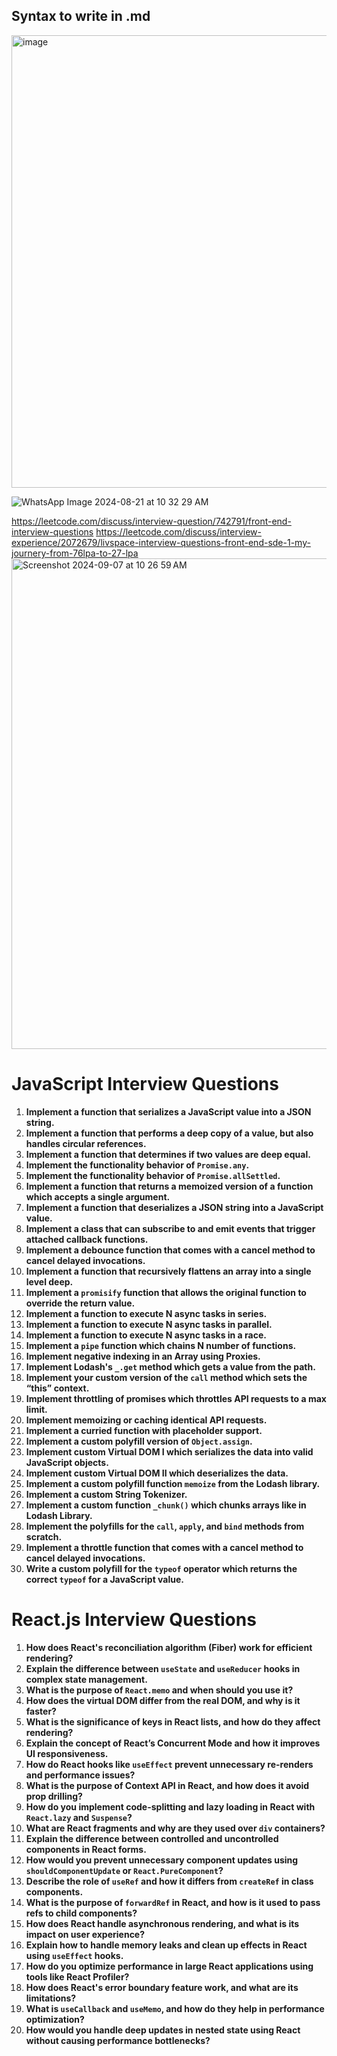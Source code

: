 ## Syntax to write in .md
<img width="724" alt="image" src="https://github.com/user-attachments/assets/8c9431ba-f74c-45d6-8166-ae9700519aeb">

![WhatsApp Image 2024-08-21 at 10 32 29 AM](https://github.com/user-attachments/assets/1da92023-acce-40ca-a12f-dc94575fe457)

https://leetcode.com/discuss/interview-question/742791/front-end-interview-questions
https://leetcode.com/discuss/interview-experience/2072679/livspace-interview-questions-front-end-sde-1-my-journery-from-76lpa-to-27-lpa
<img width="785" alt="Screenshot 2024-09-07 at 10 26 59 AM" src="https://github.com/user-attachments/assets/32e611fd-4d11-45dc-957f-e9a4cfad6633">

# JavaScript Interview Questions

1. **Implement a function that serializes a JavaScript value into a JSON string.**
2. **Implement a function that performs a deep copy of a value, but also handles circular references.**
3. **Implement a function that determines if two values are deep equal.**
4. **Implement the functionality behavior of `Promise.any`.**
5. **Implement the functionality behavior of `Promise.allSettled`.**
6. **Implement a function that returns a memoized version of a function which accepts a single argument.**
7. **Implement a function that deserializes a JSON string into a JavaScript value.**
8. **Implement a class that can subscribe to and emit events that trigger attached callback functions.**
9. **Implement a debounce function that comes with a cancel method to cancel delayed invocations.**
10. **Implement a function that recursively flattens an array into a single level deep.**
11. **Implement a `promisify` function that allows the original function to override the return value.**
12. **Implement a function to execute N async tasks in series.**
13. **Implement a function to execute N async tasks in parallel.**
14. **Implement a function to execute N async tasks in a race.**
15. **Implement a `pipe` function which chains N number of functions.**
16. **Implement negative indexing in an Array using Proxies.**
17. **Implement Lodash's `_.get` method which gets a value from the path.**
18. **Implement your custom version of the `call` method which sets the “this” context.**
19. **Implement throttling of promises which throttles API requests to a max limit.**
20. **Implement memoizing or caching identical API requests.**
21. **Implement a curried function with placeholder support.**
22. **Implement a custom polyfill version of `Object.assign`.**
23. **Implement custom Virtual DOM I which serializes the data into valid JavaScript objects.**
24. **Implement custom Virtual DOM II which deserializes the data.**
25. **Implement a custom polyfill function `memoize` from the Lodash library.**
26. **Implement a custom String Tokenizer.**
27. **Implement a custom function `_chunk()` which chunks arrays like in Lodash Library.**
28. **Implement the polyfills for the `call`, `apply`, and `bind` methods from scratch.**
29. **Implement a throttle function that comes with a cancel method to cancel delayed invocations.**
30. **Write a custom polyfill for the `typeof` operator which returns the correct `typeof` for a JavaScript value.**



# React.js Interview Questions

1. **How does React's reconciliation algorithm (Fiber) work for efficient rendering?**
2. **Explain the difference between `useState` and `useReducer` hooks in complex state management.**
3. **What is the purpose of `React.memo` and when should you use it?**
4. **How does the virtual DOM differ from the real DOM, and why is it faster?**
5. **What is the significance of keys in React lists, and how do they affect rendering?**
6. **Explain the concept of React’s Concurrent Mode and how it improves UI responsiveness.**
7. **How do React hooks like `useEffect` prevent unnecessary re-renders and performance issues?**
8. **What is the purpose of Context API in React, and how does it avoid prop drilling?**
9. **How do you implement code-splitting and lazy loading in React with `React.lazy` and `Suspense`?**
10. **What are React fragments and why are they used over `div` containers?**
11. **Explain the difference between controlled and uncontrolled components in React forms.**
12. **How would you prevent unnecessary component updates using `shouldComponentUpdate` or `React.PureComponent`?**
13. **Describe the role of `useRef` and how it differs from `createRef` in class components.**
14. **What is the purpose of `forwardRef` in React, and how is it used to pass refs to child components?**
15. **How does React handle asynchronous rendering, and what is its impact on user experience?**
16. **Explain how to handle memory leaks and clean up effects in React using `useEffect` hooks.**
17. **How do you optimize performance in large React applications using tools like React Profiler?**
18. **How does React's error boundary feature work, and what are its limitations?**
19. **What is `useCallback` and `useMemo`, and how do they help in performance optimization?**
20. **How would you handle deep updates in nested state using React without causing performance bottlenecks?**


